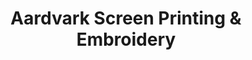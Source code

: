 ---
title: "Aardvark Screen Printing & Embroidery"
url: /bowling-green/aardvark-screen-printing-and-embroidery/
shop: copyshop
---